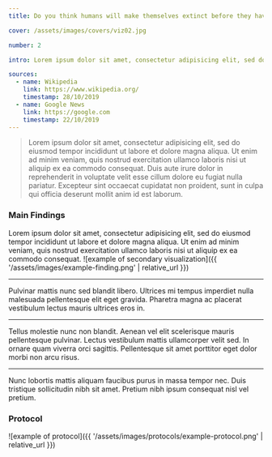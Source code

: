 ```yaml
---
title: Do you think humans will make themselves extinct before they have the chance to see what's next?

cover: /assets/images/covers/viz02.jpg

number: 2

intro: Lorem ipsum dolor sit amet, consectetur adipisicing elit, sed do eiusmod tempor incididunt ut labore et dolore magna aliqua. Ut enim ad minim veniam, quis nostrud exercitation ullamco laboris nisi ut aliquip ex ea commodo consequat. Duis aute irure dolor in reprehenderit in voluptate velit esse cillum dolore eu fugiat nulla pariatur. Excepteur sint occaecat cupidatat non proident, sunt in culpa qui officia deserunt mollit anim id est laborum.

sources:
  - name: Wikipedia
    link: https://www.wikipedia.org/
    timestamp: 28/10/2019
  - name: Google News
    link: https://google.com
    timestamp: 22/10/2019
---
```


> Lorem ipsum dolor sit amet, consectetur adipisicing elit, sed do eiusmod tempor incididunt ut labore et dolore magna aliqua. Ut enim ad minim veniam, quis nostrud exercitation ullamco laboris nisi ut aliquip ex ea commodo consequat. Duis aute irure dolor in reprehenderit in voluptate velit esse cillum dolore eu fugiat nulla pariatur. Excepteur sint occaecat cupidatat non proident, sunt in culpa qui officia deserunt mollit anim id est laborum.

### Main Findings
Lorem ipsum dolor sit amet, consectetur adipisicing elit, sed do eiusmod tempor incididunt ut labore et dolore magna aliqua. Ut enim ad minim veniam, quis nostrud exercitation ullamco laboris nisi ut aliquip ex ea commodo consequat.
![example of secondary visualization]({{ '/assets/images/example-finding.png' | relative_url }})

***

Pulvinar mattis nunc sed blandit libero. Ultrices mi tempus imperdiet nulla malesuada pellentesque elit eget gravida. Pharetra magna ac placerat vestibulum lectus mauris ultrices eros in.

***

Tellus molestie nunc non blandit. Aenean vel elit scelerisque mauris pellentesque pulvinar. Lectus vestibulum mattis ullamcorper velit sed. In ornare quam viverra orci sagittis. Pellentesque sit amet porttitor eget dolor morbi non arcu risus.

***

Nunc lobortis mattis aliquam faucibus purus in massa tempor nec. Duis tristique sollicitudin nibh sit amet. Pretium nibh ipsum consequat nisl vel pretium.

### Protocol

![example of protocol]({{ '/assets/images/protocols/example-protocol.png' | relative_url }})
